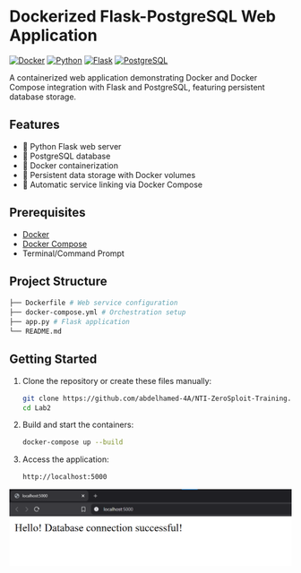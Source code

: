 # Dockerized Flask-PostgreSQL Web Application

[![Docker](https://img.shields.io/badge/Docker-2CA5E0?style=flat&logo=docker&logoColor=white)](https://www.docker.com/)
[![Python](https://img.shields.io/badge/Python-3.9-blue.svg)](https://www.python.org/)
[![Flask](https://img.shields.io/badge/Flask-2.0.1-green.svg)](https://flask.palletsprojects.com/)
[![PostgreSQL](https://img.shields.io/badge/PostgreSQL-13-brightgreen.svg)](https://www.postgresql.org/)

A containerized web application demonstrating Docker and Docker Compose integration with Flask and PostgreSQL, featuring persistent database storage.

## Features

- 🐍 Python Flask web server
- 🐘 PostgreSQL database
- 🐳 Docker containerization
- 💾 Persistent data storage with Docker volumes
- 🔗 Automatic service linking via Docker Compose

## Prerequisites

- [Docker](https://docs.docker.com/get-docker/)
- [Docker Compose](https://docs.docker.com/compose/install/)
- Terminal/Command Prompt

## Project Structure
```bash
├── Dockerfile # Web service configuration
├── docker-compose.yml # Orchestration setup
├── app.py # Flask application
└── README.md
```

## Getting Started

1. Clone the repository or create these files manually:
   ```bash
   git clone https://github.com/abdelhamed-4A/NTI-ZeroSploit-Training.git
   cd Lab2
   ```

2. Build and start the containers:
   ```bash
   docker-compose up --build
   ```

3. Access the application:
   ```bash
   http://localhost:5000
   ```
![image](./images/local-host.png)

